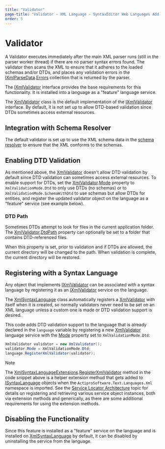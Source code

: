 ```yaml
---
title: "Validator"
page-title: "Validator - XML Language - SyntaxEditor Web Languages Add-on"
order: 5
---
```

# Validator

A Validator executes immediately after the main XML parser runs (still in the parser worker thread) if there are no parser syntax errors found.  The validator then scans the XML to ensure that it adheres to the loaded schemas and/or DTDs, and places any validation errors in the [IXmlParseData](xref:ActiproSoftware.Text.Languages.Xml.Implementation.IXmlParseData).[Errors](xref:ActiproSoftware.Text.Parsing.IParseErrorProvider.Errors) collection that is returned by the parser.

The [IXmlValidator](xref:ActiproSoftware.Text.Languages.Xml.IXmlValidator) interface provides the base requirements for this functionality.  It is installed into a language as a "feature" language service.

The [XmlValidator](xref:ActiproSoftware.Text.Languages.Xml.Implementation.XmlValidator) class is the default implementation of the [IXmlValidator](xref:ActiproSoftware.Text.Languages.Xml.IXmlValidator) interface.  By default, it is not set up to allow DTD-based validation since DTDs sometimes access external resources.

## Integration with Schema Resolver

The default validator is set up to use the XML schema data in the [schema resolver](schema-resolver.md) to ensure that the XML conforms to the schemas.

## Enabling DTD Validation

As mentioned above, the [XmlValidator](xref:ActiproSoftware.Text.Languages.Xml.Implementation.XmlValidator) doesn't allow DTD validation by default since DTD validation can sometimes access external resources.  To enable support for DTDs, set the [XmlValidator](xref:ActiproSoftware.Text.Languages.Xml.Implementation.XmlValidator).[Mode](xref:ActiproSoftware.Text.Languages.Xml.Implementation.XmlValidator.Mode) property to `XmlValidationMode.Dtd` to only use DTDs (no schemas) or to `XmlValidationMode.SchemaWithDtd` to use schemas but allow DTDs for entities, and register the updated validator object on the language as a "feature" service (see example below).

### DTD Path

Sometimes DTDs attempt to look for files in the current application folder.  The [XmlValidator](xref:ActiproSoftware.Text.Languages.Xml.Implementation.XmlValidator).[DtdPath](xref:ActiproSoftware.Text.Languages.Xml.Implementation.XmlValidator.DtdPath) property can optionally be set to a folder that contains DTD-referenced files.

When this property is set, prior to validation and if DTDs are allowed, the current directory will be changed to the path.  When validation is complete, the current directory will be restored.

## Registering with a Syntax Language

Any object that implements [IXmlValidator](xref:ActiproSoftware.Text.Languages.Xml.IXmlValidator) can be associated with a syntax language by registering it as an [IXmlValidator](xref:ActiproSoftware.Text.Languages.Xml.IXmlValidator) service on the language.

The [XmlSyntaxLanguage](xref:ActiproSoftware.Text.Languages.Xml.Implementation.XmlSyntaxLanguage) class automatically registers a [XmlValidator](xref:ActiproSoftware.Text.Languages.Xml.Implementation.XmlValidator) with itself when it is created, so normally validators never need to be set on an XML language unless a custom one is made or DTD validation support is desired.

This code adds DTD validation support to the language that is already declared in the `language` variable by registering a new [XmlValidator](xref:ActiproSoftware.Text.Languages.Xml.Implementation.XmlValidator) language service with the [Mode](xref:ActiproSoftware.Text.Languages.Xml.Implementation.XmlValidator.Mode) property set to `XmlValidationMode.Dtd`:

```csharp
XmlValidator validator = new XmlValidator();
validator.Mode = XmlValidationMode.Dtd;
language.RegisterXmlValidator(validator);
```

> [!NOTE]
> The [XmlSyntaxLanguageExtensions](xref:ActiproSoftware.Text.Languages.Xml.XmlSyntaxLanguageExtensions).[RegisterXmlValidator](xref:ActiproSoftware.Text.Languages.Xml.XmlSyntaxLanguageExtensions.RegisterXmlValidator*) method in the code snippet above is a helper extension method that gets added to [ISyntaxLanguage](xref:ActiproSoftware.Text.ISyntaxLanguage) objects when the `ActiproSoftware.Text.Languages.Xml` namespace is imported.  See the [Service Locator Architecture](../../language-creation/service-locator-architecture.md) topic for details on registering and retrieving various service object instances, both via extension methods and generically, as there are some additional requirements for using the extension methods.

## Disabling the Functionality

Since this feature is installed as a "feature" service on the language and is installed on [XmlSyntaxLanguage](xref:ActiproSoftware.Text.Languages.Xml.Implementation.XmlSyntaxLanguage) by default, it can be disabled by uninstalling the service from the language.
